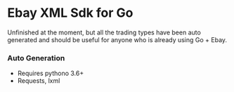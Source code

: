 # Ebay XML Sdk for Go

Unfinished at the moment, but all the trading types have been auto generated and should be useful for anyone who is already using Go + Ebay.


### Auto Generation
+ Requires pythono 3.6+
+ Requests, lxml
